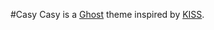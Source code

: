 #Casy
Casy is a  [Ghost](https://ghost.org/) theme inspired by
[KISS](https://github.com/calincru/KISS).

